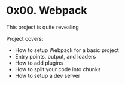 # 0x00. Webpack

This project is quite revealing

Project covers:

- How to setup Webpack for a basic project
- Entry points, output, and loaders
- How to add plugins
- How to split your code into chunks
- How to setup a dev server
